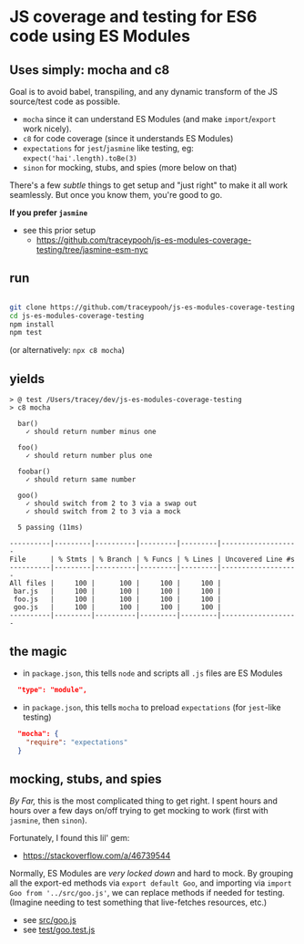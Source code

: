 # JS coverage and testing for ES6 code using ES Modules
## Uses simply: mocha and c8
Goal is to avoid babel, transpiling, and any dynamic transform of the JS source/test code as possible.
- `mocha` since it can understand ES Modules (and make `import`/`export` work nicely).
- `c8` for code coverage (since it understands ES Modules)
- `expectations` for `jest`/`jasmine` like testing, eg: `expect('hai'.length).toBe(3)`
- `sinon` for mocking, stubs, and spies (more below on that)

There's a few _subtle_ things to get setup and "just right" to make it all work seamlessly.
But once you know them, you're good to go.

**If you prefer `jasmine`**
- see this prior setup
  - https://github.com/traceypooh/js-es-modules-coverage-testing/tree/jasmine-esm-nyc


## run
```bash

git clone https://github.com/traceypooh/js-es-modules-coverage-testing
cd js-es-modules-coverage-testing
npm install
npm test
```
(or alternatively: `npx c8 mocha`)

## yields
```text
> @ test /Users/tracey/dev/js-es-modules-coverage-testing
> c8 mocha

  bar()
    ✓ should return number minus one

  foo()
    ✓ should return number plus one

  foobar()
    ✓ should return same number

  goo()
    ✓ should switch from 2 to 3 via a swap out
    ✓ should switch from 2 to 3 via a mock

  5 passing (11ms)

----------|---------|----------|---------|---------|-------------------
File      | % Stmts | % Branch | % Funcs | % Lines | Uncovered Line #s
----------|---------|----------|---------|---------|-------------------
All files |     100 |      100 |     100 |     100 |
 bar.js   |     100 |      100 |     100 |     100 |
 foo.js   |     100 |      100 |     100 |     100 |
 goo.js   |     100 |      100 |     100 |     100 |
----------|---------|----------|---------|---------|-------------------
```

## the magic
- in `package.json`, this tells `node` and scripts all `.js` files are ES Modules
```json
  "type": "module",
```
- in `package.json`, this tells `mocha` to preload `expectations` (for `jest`-like testing)
```json
  "mocha": {
    "require": "expectations"
  }
```


## mocking, stubs, and spies
_By Far,_ this is the most complicated thing to get right.  I spent hours and hours over a few days on/off trying to get mocking to work (first with `jasmine`, then `sinon`).

Fortunately, I found this lil' gem:
- https://stackoverflow.com/a/46739544

Normally, ES Modules are _very locked down_ and hard to mock.  By grouping all the export-ed methods via `export default Goo`, and importing via `import Goo from '../src/goo.js'`, we can replace methods if needed for testing.  (Imagine needing to test something that live-fetches resources, etc.)

- see [src/goo.js](src/goo.js)
- see [test/goo.test.js](test/goo.test.js)
